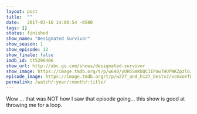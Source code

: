 ```yaml
---
layout: post
title:  ""
date:   2017-03-16 14:00:54 -0500
tags: []
status: finished
show_name: "Designated Survivor"
show_season: 1
show_episode: 12
show_finale: false
imdb_id: tt5296406
show_url: http://abc.go.com/shows/designated-survivor
show_image: https://image.tmdb.org/t/p/w640/yUH5SmKbQC3IPawTHUPWKZpzl6z.jpg
episode_image: https://image.tmdb.org/t/p/w227_and_h127_bestv2/vcmxoYfLs8MGW1rQQP5c3X0dyXo.jpg
permalink: /watch/:year/:month/:title/
---
```

Wow ... that was NOT how I saw that episode going... this show is good at throwing me for a loop.